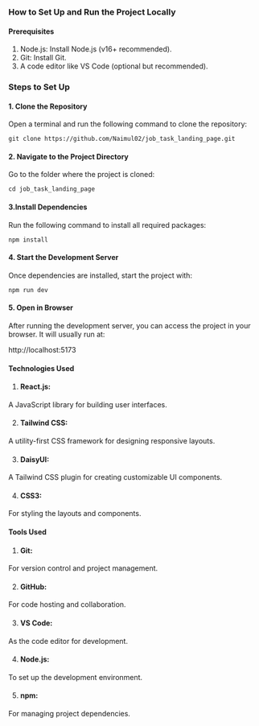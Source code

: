 ### How to Set Up and Run the Project Locally
#### Prerequisites
1. Node.js: Install Node.js (v16+ recommended).
2. Git: Install Git.
3. A code editor like VS Code (optional but recommended).
### Steps to Set Up
#### 1. Clone the Repository
Open a terminal and run the following command to clone the repository:

```git clone https://github.com/Naimul02/job_task_landing_page.git```
#### 2. Navigate to the Project Directory
Go to the folder where the project is cloned:

```cd job_task_landing_page```

#### 3.Install Dependencies
Run the following command to install all required packages:

```npm install```

#### 4. Start the Development Server
Once dependencies are installed, start the project with:

```npm run dev```

#### 5. Open in Browser
After running the development server, you can access the project in your browser. It will usually run at:

http://localhost:5173

#### Technologies Used
1. #### React.js:
A JavaScript library for building user interfaces.

2. #### Tailwind CSS:
A utility-first CSS framework for designing responsive layouts.

3. #### DaisyUI:
A Tailwind CSS plugin for creating customizable UI components.

4. #### CSS3:
For styling the layouts and components.

#### Tools Used
1. #### Git:
For version control and project management.
   
2. #### GitHub:
For code hosting and collaboration.
   
3. #### VS Code:
As the code editor for development.
   
4. #### Node.js:
To set up the development environment.
   
5. #### npm:
For managing project dependencies.

